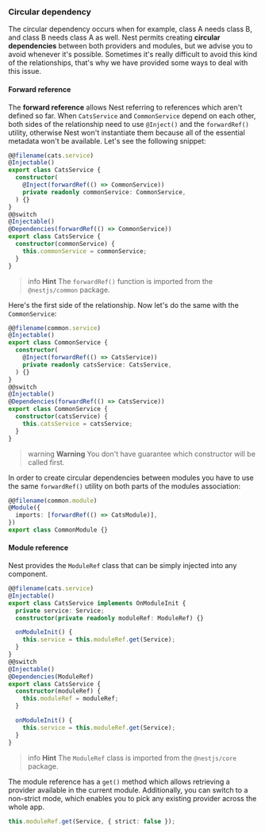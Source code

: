 ### Circular dependency

The circular dependency occurs when for example, class A needs class B, and class B needs class A as well. Nest permits creating **circular dependencies** between both providers and modules, but we advise you to avoid whenever it's possible. Sometimes it's really difficult to avoid this kind of the relationships, that's why we have provided some ways to deal with this issue.

#### Forward reference

The **forward reference** allows Nest referring to references which aren't defined so far. When `CatsService` and `CommonService` depend on each other, both sides of the relationship need to use `@Inject()` and the `forwardRef()` utility, otherwise Nest won't instantiate them because all of the essential metadata won't be available. Let's see the following snippet:

```typescript
@@filename(cats.service)
@Injectable()
export class CatsService {
  constructor(
    @Inject(forwardRef(() => CommonService))
    private readonly commonService: CommonService,
  ) {}
}
@@switch
@Injectable()
@Dependencies(forwardRef(() => CommonService))
export class CatsService {
  constructor(commonService) {
    this.commonService = commonService;
  }
}
```

> info **Hint** The `forwardRef()` function is imported from the `@nestjs/common` package.

Here's the first side of the relationship. Now let's do the same with the `CommonService`:

```typescript
@@filename(common.service)
@Injectable()
export class CommonService {
  constructor(
    @Inject(forwardRef(() => CatsService))
    private readonly catsService: CatsService,
  ) {}
}
@@switch
@Injectable()
@Dependencies(forwardRef(() => CatsService))
export class CommonService {
  constructor(catsService) {
    this.catsService = catsService;
  }
}
```

> warning **Warning** You don't have guarantee which constructor will be called first.

In order to create circular dependencies between modules you have to use the same `forwardRef()` utility on both parts of the modules association:

```typescript
@@filename(common.module)
@Module({
  imports: [forwardRef(() => CatsModule)],
})
export class CommonModule {}
```

#### Module reference

Nest provides the `ModuleRef` class that can be simply injected into any component.

```typescript
@@filename(cats.service)
@Injectable()
export class CatsService implements OnModuleInit {
  private service: Service;
  constructor(private readonly moduleRef: ModuleRef) {}

  onModuleInit() {
    this.service = this.moduleRef.get(Service);
  }
}
@@switch
@Injectable()
@Dependencies(ModuleRef)
export class CatsService {
  constructor(moduleRef) {
    this.moduleRef = moduleRef;
  }

  onModuleInit() {
    this.service = this.moduleRef.get(Service);
  }
}
```

> info **Hint** The `ModuleRef` class is imported from the `@nestjs/core` package.

The module reference has a `get()` method which allows retrieving a provider available in the current module. Additionally, you can switch to a non-strict mode, which enables you to pick any existing provider across the whole app.

```typescript
this.moduleRef.get(Service, { strict: false });
```
